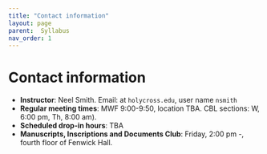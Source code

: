 ```yaml
---
title: "Contact information"
layout: page
parent:  Syllabus
nav_order: 1
---
```


# Contact information

- **Instructor**: Neel Smith.  Email: at `holycross.edu`, user name `nsmith`
- **Regular meeting times**:  MWF 9:00-9:50, location TBA.  CBL sections: W, 6:00 pm, Th, 8:00 am).
- **Scheduled drop-in hours**: TBA
- **Manuscripts, Inscriptions and Documents Club**:  Friday, 2:00 pm -, fourth floor of Fenwick Hall.